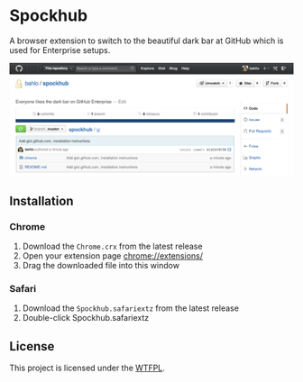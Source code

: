 # Spockhub
A browser extension to switch to the beautiful dark bar at GitHub which is used
for Enterprise setups.

![](screenshot.png)

## Installation
### Chrome
1. Download the `Chrome.crx` from the latest release
2. Open your extension page <chrome://extensions/>
3. Drag the downloaded file into this window

### Safari
1. Download the `Spockhub.safariextz` from the latest release
2. Double-click Spockhub.safariextz

## License
This project is licensed under the [WTFPL](http://www.wtfpl.net/).

